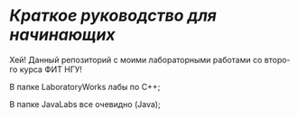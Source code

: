 ***Краткое руководство для начинающих***
========================================

Хей! Данный репозиторий с моими лабораторными работами со второ-го курса ФИТ НГУ!

В папке LaboratoryWorks лабы по C++;

В папке JavaLabs все очевидно (Java);
